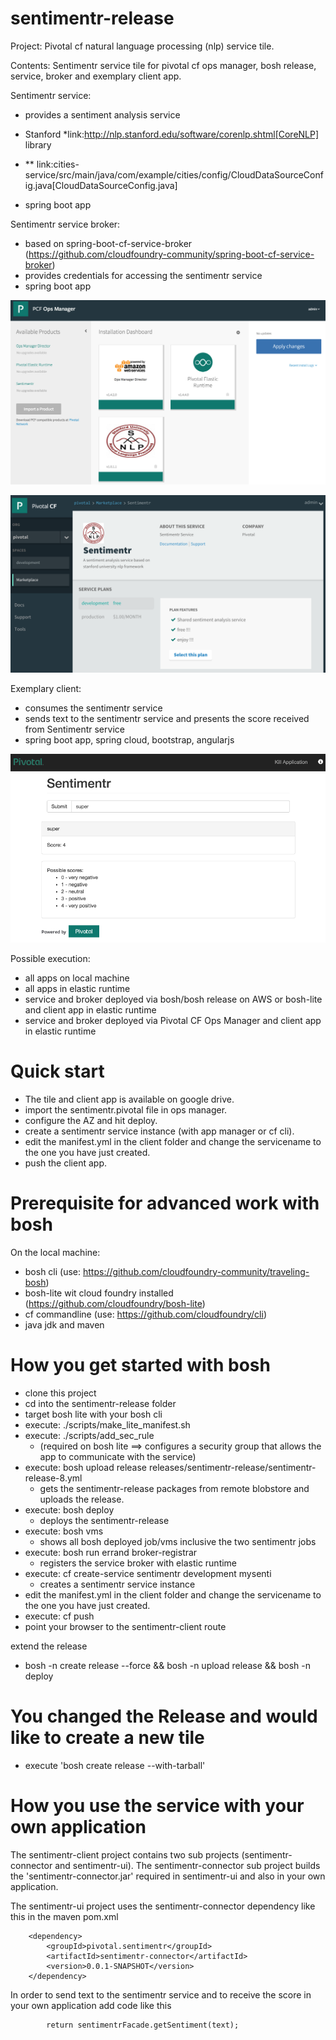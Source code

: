 # sentimentr-release
Project: Pivotal cf natural language processing (nlp) service tile.

Contents: Sentimentr service tile for pivotal cf ops manager, bosh release, service, broker and exemplary client app. 
 
Sentimentr service: 
- provides a sentiment analysis service
- Stanford *link:http://nlp.stanford.edu/software/corenlp.shtml[CoreNLP] library
- ** link:cities-service/src/main/java/com/example/cities/config/CloudDataSourceConfig.java[CloudDataSourceConfig.java]

- spring boot app

Sentimentr service broker:
- based on spring-boot-cf-service-broker (https://github.com/cloudfoundry-community/spring-boot-cf-service-broker)
- provides credentials for accessing the sentimentr service
- spring boot app

![Alt text](/docs/ops-manager.png?raw=true "tile")

![Alt text](/docs/app-manager.png?raw=true "app-manager")

Exemplary client:
- consumes the sentimentr service
- sends text to the sentimentr service and presents the score received from Sentimentr service
- spring boot app, spring cloud, bootstrap, angularjs

![Alt text](/docs/sentimentr-client.png?raw=true "sentimentr-client")

Possible execution:
- all apps on local machine
- all apps in elastic runtime
- service and broker deployed via bosh/bosh release on AWS or bosh-lite and client app in elastic runtime 
- service and broker deployed via Pivotal CF Ops Manager and client app in elastic runtime 

# Quick start
- The tile and client app is available on google drive.
- import the sentimentr.pivotal file in ops manager.
- configure the AZ and hit deploy.
- create a sentimentr service instance (with app manager or cf cli).
- edit the manifest.yml in the client folder and change the servicename to the one you have just created.
- push the client app.

# Prerequisite for advanced work with bosh
On the local machine:
- bosh cli (use: https://github.com/cloudfoundry-community/traveling-bosh)
- bosh-lite wit cloud foundry installed (https://github.com/cloudfoundry/bosh-lite)
- cf commandline (use: https://github.com/cloudfoundry/cli)
- java jdk and maven

# How you get started with bosh
- clone this project
- cd into the sentimentr-release folder
- target bosh lite with your bosh cli
- execute: ./scripts/make_lite_manifest.sh
- execute: ./scripts/add_sec_rule 
	- (required on bosh lite ==> configures a security group that allows the app to communicate with the service)
- execute: bosh upload release releases/sentimentr-release/sentimentr-release-8.yml
	- gets the sentimentr-release packages from remote blobstore and uploads the release.
- execute: bosh deploy
	- deploys the sentimentr-release
- execute: bosh vms
	- shows all bosh deployed job/vms inclusive the two sentimentr jobs 
- execute: bosh run errand broker-registrar
	- registers the service broker with elastic runtime
- execute: cf create-service  sentimentr development mysenti
	- creates a sentimentr service instance  
- edit the manifest.yml in the client folder and change the servicename to the one you have just created.
- execute: cf push
- point your browser to the sentimentr-client route

extend the release
- bosh -n create release --force && bosh -n upload release && bosh -n deploy

# You changed the Release and would like to create a new tile
- execute 'bosh create release --with-tarball'

# How you use the service with your own application

The sentimentr-client project contains two sub projects (sentimentr-connector and sentimentr-ui). The sentimentr-connector sub project builds the 'sentimentr-connector.jar' required in sentimentr-ui and also in your own application.

The sentimentr-ui project uses the sentimentr-connector dependency like this in the maven pom.xml

		<dependency>
			<groupId>pivotal.sentimentr</groupId>
			<artifactId>sentimentr-connector</artifactId>
			<version>0.0.1-SNAPSHOT</version>
		</dependency>

In order to send text to the sentimentr service and to receive the score in your own application add code like this

			return sentimentrFacade.getSentiment(text);
